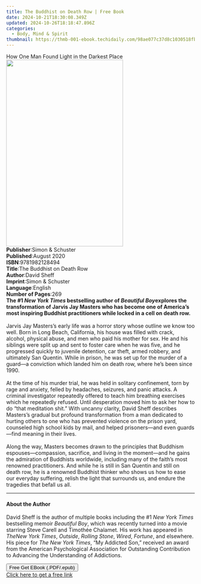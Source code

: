 ```yaml
---
title: The Buddhist on Death Row | Free Book
date: 2024-10-21T18:30:08.349Z
updated: 2024-10-26T18:18:47.896Z
categories:
  - Body, Mind & Spirit
thumbnail: https://thmb-001-ebook.techidaily.com/98ae077c37d8c1030518fbf7bec05aa2818d21b69a52e3628967df312eb80ded.jpg
---
```

<main id="book-container">
  <div class="flex flex-col">
    <div class="book-brief flex-1 py-6 px-4 sm:p-6 md:py-10 md:px-8">
      <!-- brief-->
      <div class="book-brief-main">
        How One Man Found Light in the Darkest Place
      </div>
    </div>
    <div
      class="book-meta-info flex-1 grid gap-4 col-start-1 col-end-3 row-start-1 sm:mb-6 sm:grid-cols-4 lg:gap-6 lg:col-start-2 lg:row-end-6 lg:row-span-6 lg:mb-0"
    >
      <div
        class="book-meta-info-left place-content-center mt-4 p-4 text-sm leading-6 col-start-2 col-span-2 dark:text-slate-400"
      >
        <img
          class="w-full h-500 object-cover rounded-lg sm:h-255 sm:col-span-2 lg:col-span-full"
          src="https://img-001-ebook.techidaily.com/bb98fca430c8be9516667783a8eb0418add8225f3635cd34cb0a27a2cf071d11.jpg"
          alt=""
          width="312"
          height="500"
        />
      </div>
      <div
        class="book-meta-info-right mt-2 col-start-1 row-start-2 col-span-3 self-center"
      >
        <!-- meta data  -->
        <div class="flex flex-col px-4 md:px-8">
          <div class="flex-1">
            <strong>Publisher</strong>:<span class="px-2"
              >Simon &amp; Schuster</span
            >
          </div>
          <div class="flex-1">
            <strong>Published</strong>:<span class="px-2">August 2020</span>
          </div>
          <div class="flex-1">
            <strong>ISBN</strong>:<span class="px-2">9781982128494</span>
          </div>
          <div class="flex-1">
            <strong>Title</strong>:<span class="px-2"
              >The Buddhist on Death Row</span
            >
          </div>
          <div class="flex-1">
            <strong>Author</strong>:<span class="px-2">David Sheff</span>
          </div>
          <div class="flex-1">
            <strong>Imprint</strong>:<span class="px-2"
              >Simon &amp; Schuster</span
            >
          </div>
          <div class="flex-1">
            <strong>Language</strong>:<span class="px-2">English</span>
          </div>
          <div class="flex-1">
            <strong>Number of Pages</strong>:<span class="px-2">269</span>
          </div>
        </div>
      </div>
    </div>
    <div class="book-description flex-1 py-6 px-4 sm:p-6 md:py-10 md:px-8">
      <div class="book-description-main">
        <div accordion-content="" id="description">
          <b
            >The #1 <i>New York Times </i>bestselling author of
            <i>Beautiful Boy</i></b
          ><i></i
          ><b
            >explores the transformation of Jarvis Jay Masters who has become
            one of America’s most inspiring Buddhist practitioners while locked
            in a cell on death row. </b
          ><br /><br />Jarvis Jay Masters’s early life was a horror story whose
          outline we know too well. Born in Long Beach, California, his house
          was filled with crack, alcohol, physical abuse, and men who paid his
          mother for sex. He and his siblings were split up and sent to foster
          care when he was five, and he progressed quickly to juvenile
          detention, car theft, armed robbery, and ultimately San Quentin. While
          in prison, he was set up for the murder of a guard—a conviction which
          landed him on death row, where he’s been since 1990.<br /><br />At the
          time of his murder trial, he was held in solitary confinement, torn by
          rage and anxiety, felled by headaches, seizures, and panic attacks. A
          criminal investigator repeatedly offered to teach him breathing
          exercises which he repeatedly refused. Until desperation moved him to
          ask her how to do “that meditation shit.” With uncanny clarity, David
          Sheff describes Masters’s gradual but profound transformation from a
          man dedicated to hurting others to one who has prevented violence on
          the prison yard, counseled high school kids by mail, and helped
          prisoners—and even guards—find meaning in their lives.<br /><br />Along
          the way, Masters becomes drawn to the principles that Buddhism
          espouses—compassion, sacrifice, and living in the moment—and he gains
          the admiration of Buddhists worldwide, including many of the faith’s
          most renowned practitioners. And while he is still in San Quentin and
          still on death row, he is a renowned Buddhist thinker who shows us how
          to ease our everyday suffering, relish the light that surrounds us,
          and endure the tragedies that befall us all.
        </div>
        <div class="accordion-fader"></div>
      </div>
    </div>
    <div class="book-excerpts flex-1 py-6 px-4 sm:p-6 md:py-10 md:px-8">
      <!-- excerpts-->
      <div class="book-excerpts-main">
        <hr />
        <h4 class="placeholder placeholder-heading">
          <span>About the Author</span>
        </h4>
        <p>
          David Sheff is the author of multiple books including the #1
          <i>New York Times </i>bestselling memoir <i>Beautiful Boy</i>, which
          was recently turned into a movie starring Steve Carell and Timothée
          Chalamet. His work has appeared in <i>The</i><i>New York Times</i>,
          <i>Outside</i>, <i>Rolling Stone</i>, <i>Wired</i>, <i>Fortune</i>,
          and elsewhere. His piece for <i>The</i>&nbsp;<i>New York Times</i>,
          “My Addicted Son,” received an award from the American Psychological
          Association for Outstanding Contribution to Advancing the
          Understanding of Addictions.
        </p>
      </div>
    </div>
    <div
      class="book-about-author flex-1 py-6 px-4 sm:p-6 md:py-10 md:px-8"
    ></div>
    <div class="book-free-get flex-1 py-6 px-4 sm:p-6 md:py-10 md:px-8">
      <button
        id="btn-free-get"
        class="bg-blue-500 hover:bg-blue-700 text-white font-bold py-2 px-4 rounded"
      >
        Free Get EBook (.PDF/.epub)
      </button>
      <div id="countdown-display" class="px-2 text-lg mt-2"></div>
      <a
        id="free-link"
        class="hidden bg-blue-500 hover:bg-blue-700 text-white font-bold py-2 px-4 rounded"
        href="https://www.ebooks.com/en-us/book/211315643/the-buddhist-on-death-row/david-sheff/"
        target="_blank"
        >Click here to get a free link</a
      >
    </div>
    <script>
      let countdownTime = 0;
      let countdownInterval = null;
      document
        .getElementById('btn-free-get')
        .addEventListener('click', startCountdown);
      function startCountdown() {
        countdownTime = new Date().getTime() + 60000 * 3;
        countdownInterval = setInterval(updateCountdown, 1000);
        document.getElementById('btn-free-get').disabled = true;
        document
          .getElementById('btn-free-get')
          .classList.add('bg-gray-500', 'cursor-not-allowed');
      }
      function updateCountdown() {
        let currentTime = new Date().getTime();
        let timeLeft = countdownTime - currentTime;
        let secondsLeft = Math.floor(timeLeft / 1000);
        document.getElementById('countdown-display').innerHTML =
          `Remaining time: ${secondsLeft} seconds.`;
        if (secondsLeft <= 0) {
          clearInterval(countdownInterval);
          document.getElementById('btn-free-get').classList.add('hidden');
          document.getElementById('free-link').classList.remove('hidden');
          document.getElementById('countdown-display').innerHTML = '';
        }
      }
    </script>
  </div>
</main>

<ins class="adsbygoogle"
      style="display:block"
      data-ad-client="ca-pub-7571918770474297"
      data-ad-slot="8358498916"
      data-ad-format="auto"
      data-full-width-responsive="true"></ins>
    